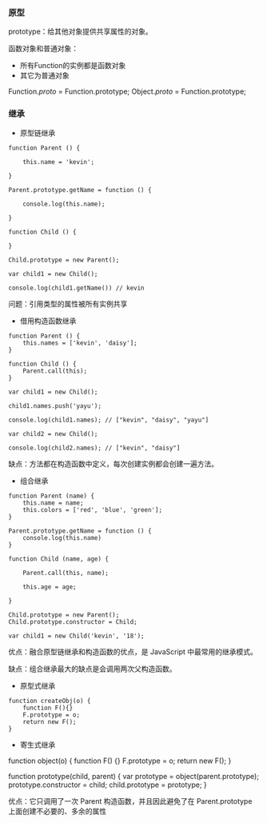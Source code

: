 ### 原型

prototype：给其他对象提供共享属性的对象。

函数对象和普通对象：

  + 所有Function的实例都是函数对象
  + 其它为普通对象

Function._proto_ = Function.prototype; 
Object._proto_ = Function.prototype; 

### 继承

* 原型链继承

``` 
function Parent () {

    this.name = 'kevin';

}

Parent.prototype.getName = function () {

    console.log(this.name);

}

function Child () {

}

Child.prototype = new Parent(); 

var child1 = new Child(); 

console.log(child1.getName()) // kevin
```

问题：引用类型的属性被所有实例共享

* 借用构造函数继承

``` 
function Parent () {
    this.names = ['kevin', 'daisy'];
}

function Child () {
    Parent.call(this);
}

var child1 = new Child();

child1.names.push('yayu');

console.log(child1.names); // ["kevin", "daisy", "yayu"]

var child2 = new Child();

console.log(child2.names); // ["kevin", "daisy"]
```

缺点：方法都在构造函数中定义，每次创建实例都会创建一遍方法。

* 组合继承

``` 
function Parent (name) {
    this.name = name;
    this.colors = ['red', 'blue', 'green'];
}

Parent.prototype.getName = function () {
    console.log(this.name)
}

function Child (name, age) {

    Parent.call(this, name);
    
    this.age = age;

}

Child.prototype = new Parent();
Child.prototype.constructor = Child;

var child1 = new Child('kevin', '18');
```

优点：融合原型链继承和构造函数的优点，是 JavaScript 中最常用的继承模式。

缺点：组合继承最大的缺点是会调用两次父构造函数。

* 原型式继承

``` 
function createObj(o) {
    function F(){}
    F.prototype = o;
    return new F();
}

```


* 寄生式继承

function object(o) {
    function F() {}
    F.prototype = o;
    return new F();
}

function prototype(child, parent) {
    var prototype = object(parent.prototype);
    prototype.constructor = child;
    child.prototype = prototype;
}

优点：它只调用了一次 Parent 构造函数，并且因此避免了在 Parent.prototype 上面创建不必要的、多余的属性

